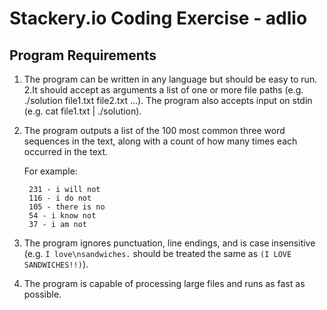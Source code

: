 # Stackery.io Coding Exercise - adlio

## Program Requirements

1. The program can be written in any language but should be easy to run.
2.It should accept as arguments a list of one or more file paths (e.g. ./solution file1.txt file2.txt ...). The program also accepts input on stdin (e.g. cat file1.txt | ./solution).
3. The program outputs a list of the 100 most common three word sequences in the text, along with a count of how many times each occurred in the text.

	For example:
	
		231 - i will not
		116 - i do not
		105 - there is no
		54 - i know not
		37 - i am not

4. The program ignores punctuation, line endings, and is case insensitive (e.g. `I love\nsandwiches.` should be treated the same as `(I LOVE SANDWICHES!!)`).
5. The program is capable of processing large files and runs as fast as possible.
